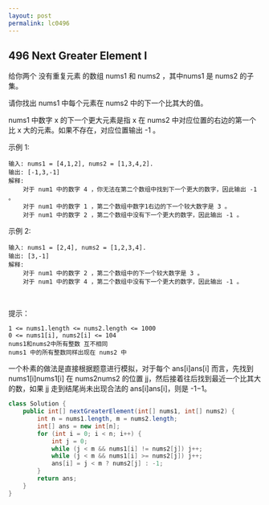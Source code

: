 ```yaml
---
layout: post
permalink: lc0496 
---
```


## 496 Next Greater Element I

给你两个 没有重复元素 的数组 nums1 和 nums2 ，其中nums1 是 nums2 的子集。

请你找出 nums1 中每个元素在 nums2 中的下一个比其大的值。

nums1 中数字 x 的下一个更大元素是指 x 在 nums2 中对应位置的右边的第一个比 x 大的元素。如果不存在，对应位置输出 -1 。

示例 1:

    输入: nums1 = [4,1,2], nums2 = [1,3,4,2].
    输出: [-1,3,-1]
    解释:
        对于 num1 中的数字 4 ，你无法在第二个数组中找到下一个更大的数字，因此输出 -1 。
        对于 num1 中的数字 1 ，第二个数组中数字1右边的下一个较大数字是 3 。
        对于 num1 中的数字 2 ，第二个数组中没有下一个更大的数字，因此输出 -1 。

示例 2:

    输入: nums1 = [2,4], nums2 = [1,2,3,4].
    输出: [3,-1]
    解释:
        对于 num1 中的数字 2 ，第二个数组中的下一个较大数字是 3 。
        对于 num1 中的数字 4 ，第二个数组中没有下一个更大的数字，因此输出 -1 。
 

提示：

    1 <= nums1.length <= nums2.length <= 1000
    0 <= nums1[i], nums2[i] <= 104
    nums1和nums2中所有整数 互不相同
    nums1 中的所有整数同样出现在 nums2 中


一个朴素的做法是直接根据题意进行模拟，对于每个 ans[i]ans[i] 而言，先找到 nums1[i]nums1[i] 在 nums2nums2 的位置 jj，然后接着往后找到最近一个比其大的数，如果 jj 走到结尾尚未出现合法的 ans[i]ans[i]，则是 -1−1。

```java
class Solution {
    public int[] nextGreaterElement(int[] nums1, int[] nums2) {
        int n = nums1.length, m = nums2.length;
        int[] ans = new int[n];
        for (int i = 0; i < n; i++) {
            int j = 0;
            while (j < m && nums1[i] != nums2[j]) j++;
            while (j < m && nums1[i] >= nums2[j]) j++;
            ans[i] = j < m ? nums2[j] : -1;
        }
        return ans;
    }
}
```